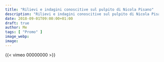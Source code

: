 ```yaml
---
title: "Rilievi e indagini conoscitive sul pulpito di Nicola Pisano"
description: "Rilievi e indagini conoscitive sul pulpito di Nicola Pisano"
date: 2018-09-01T09:00:00+01:00
draft: true
author: Me
tags: [ "Promo" ]
image_webp:
image:
---
```


{{< vimeo 00000000 >}}

